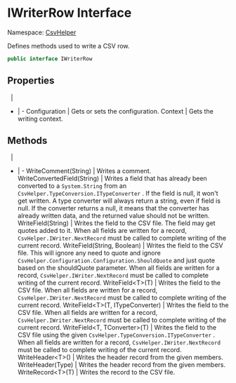 # IWriterRow Interface

Namespace: [CsvHelper](/api/CsvHelper)

Defines methods used to write a CSV row.

```cs
public interface IWriterRow 
```

## Properties
&nbsp; | &nbsp;
- | -
Configuration | Gets or sets the configuration.
Context | Gets the writing context.

## Methods
&nbsp; | &nbsp;
- | -
WriteComment(String) | Writes a comment.
WriteConvertedField(String) | Writes a field that has already been converted to a ``System.String`` from an ``CsvHelper.TypeConversion.ITypeConverter`` . If the field is null, it won't get written. A type converter will always return a string, even if field is null. If the converter returns a null, it means that the converter has already written data, and the returned value should not be written.
WriteField(String) | Writes the field to the CSV file. The field may get quotes added to it. When all fields are written for a record, ``CsvHelper.IWriter.NextRecord`` must be called to complete writing of the current record.
WriteField(String, Boolean) | Writes the field to the CSV file. This will ignore any need to quote and ignore ``CsvHelper.Configuration.Configuration.ShouldQuote`` and just quote based on the shouldQuote parameter. When all fields are written for a record, ``CsvHelper.IWriter.NextRecord`` must be called to complete writing of the current record.
WriteField&lt;T&gt;(T) | Writes the field to the CSV file. When all fields are written for a record, ``CsvHelper.IWriter.NextRecord`` must be called to complete writing of the current record.
WriteField&lt;T&gt;(T, ITypeConverter) | Writes the field to the CSV file. When all fields are written for a record, ``CsvHelper.IWriter.NextRecord`` must be called to complete writing of the current record.
WriteField&lt;T, TConverter&gt;(T) | Writes the field to the CSV file using the given ``CsvHelper.TypeConversion.ITypeConverter`` . When all fields are written for a record, ``CsvHelper.IWriter.NextRecord`` must be called to complete writing of the current record.
WriteHeader&lt;T&gt;() | Writes the header record from the given members.
WriteHeader(Type) | Writes the header record from the given members.
WriteRecord&lt;T&gt;(T) | Writes the record to the CSV file.
